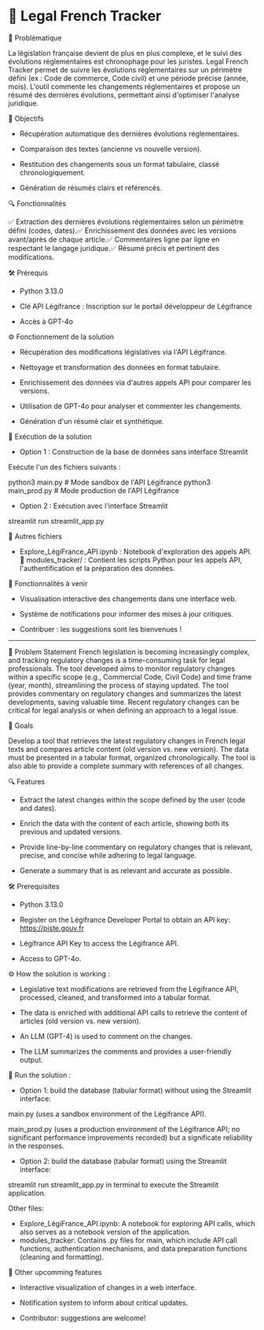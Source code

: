 # 📜 Legal French Tracker

   
🚀 Problématique

La législation française devient de plus en plus complexe, et le suivi des évolutions réglementaires est chronophage pour les juristes. Legal French Tracker permet de suivre les évolutions réglementaires sur un périmètre défini (ex : Code de commerce, Code civil) et une période précise (année, mois). L'outil commente les changements réglementaires et propose un résumé des dernières évolutions, permettant ainsi d'optimiser l'analyse juridique.

🎯 Objectifs

- Récupération automatique des dernières évolutions réglementaires.

- Comparaison des textes (ancienne vs nouvelle version).

- Restitution des changements sous un format tabulaire, classé chronologiquement.

- Génération de résumés clairs et référencés.

🔍 Fonctionnalités

✅ Extraction des dernières évolutions réglementaires selon un périmètre défini (codes, dates).✅ Enrichissement des données avec les versions avant/après de chaque article.✅ Commentaires ligne par ligne en respectant le langage juridique.✅ Résumé précis et pertinent des modifications.

🛠 Prérequis

- Python 3.13.0

- Clé API Légifrance : Inscription sur le portail développeur de Légifrance

- Accès à GPT-4o


⚙️ Fonctionnement de la solution

- Récupération des modifications législatives via l'API Légifrance.

- Nettoyage et transformation des données en format tabulaire.

- Enrichissement des données via d'autres appels API pour comparer les versions.

- Utilisation de GPT-4o pour analyser et commenter les changements.

- Génération d'un résumé clair et synthétique.

🚀 Exécution de la solution

- Option 1 : Construction de la base de données sans interface Streamlit

Exécute l'un des fichiers suivants :

python3 main.py  # Mode sandbox de l'API Légifrance
python3 main_prod.py  # Mode production de l'API Légifrance

- Option 2 : Exécution avec l'interface Streamlit

streamlit run streamlit_app.py

📂 Autres fichiers

- Explore_LégiFrance_API.ipynb : Notebook d'exploration des appels API.📌 modules_tracker/ : Contient les scripts Python pour les appels API, l'authentification et la préparation des données.

🔮 Fonctionnalités à venir

-  Visualisation interactive des changements dans une interface web.

-  Système de notifications pour informer des mises à jour critiques.

- Contribuer : les suggestions sont les bienvenues !


------------------------------------------------------------------------------------------------------------------------------------------------

🚀 Problem Statement
French legislation is becoming increasingly complex, and tracking regulatory changes is a time-consuming task for legal professionals. The tool developed aims to monitor regulatory changes within a specific scope (e.g., Commercial Code, Civil Code) and time frame (year, month), streamlining the process of staying updated. The tool provides commentary on regulatory changes and summarizes the latest developments, saving valuable time. Recent regulatory changes can be critical for legal analysis or when defining an approach to a legal issue.

🎯 Goals

Develop a tool that retrieves the latest regulatory changes in French legal texts and compares article content (old version vs. new version). The data must be presented in a tabular format, organized chronologically. The tool is also able to provide a complete summary with references of all changes.

🔍 Features
- Extract the latest changes within the scope defined by the user (code and dates).

- Enrich the data with the content of each article, showing both its previous and updated versions.

- Provide line-by-line commentary on regulatory changes that is relevant, precise, and concise while adhering to legal language.

- Generate a summary that is as relevant and accurate as possible.

🛠 Prerequisites
- Python 3.13.0

- Register on the Légifrance Developer Portal to obtain an API key: https://piste.gouv.fr

- Légifrance API Key to access the Légifrance API.

- Access to GPT-4o.

⚙️ How the solution is working : 
- Legislative text modifications are retrieved from the Légifrance API, processed, cleaned, and transformed into a tabular format.

- The data is enriched with additional API calls to retrieve the content of articles (old version vs. new version).

- An LLM (GPT-4) is used to comment on the changes.

- The LLM summarizes the comments and provides a user-friendly output.

🚀  Run the solution : 
- Option 1: build the database (tabular format) without using the Streamlit interface:

main.py (uses a sandbox environment of the Légifrance API).

main_prod.py (uses a production environment of the Légifrance API; no significant performance improvements recorded) but a significate reliability in the responses.

- Option 2: build the database (tabular format) using the Streamlit interface:

streamlit run streamlit_app.py in terminal to execute the Streamlit application.

Other files:

- Explore_LégiFrance_API.ipynb: A notebook for exploring API calls, which also serves as a notebook version of the application.
- modules_tracker: Contains .py files for main, which include API call functions, authentication mechanisms, and data preparation functions (cleaning and formatting).

🔮 Other upcomming features

- Interactive visualization of changes in a web interface.

- Notification system to inform about critical updates.

- Contributor: suggestions are welcome!
